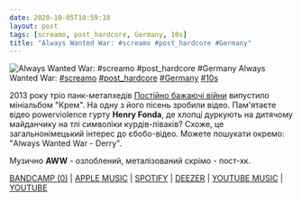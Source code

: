```yaml
---
date: 2020-10-05T10:59:18
layout: post
tags: [screamo, post_hardcore, Germany, 10s]
title: "Always Wanted War: #screamo #post_hardcore #Germany"
---
```

![Always Wanted War: #screamo #post_hardcore #Germany](/assets/photos/photo_1063@05-10-2020_10-59-18.jpg)
Always Wanted War: [#screamo](/tags/#screamo) [#post_hardcore](/tags/#post_hardcore) [#Germany](/tags/#Germany) [#10s](/tags/#10s)

2013 року тріо панк-металхедів [Постійно бажаючі війни](https://t.me/vast_space_unexplored/3611) випустило мініальбом &quot;Крем&quot;. На одну з його пісень зробили відео. Пам&#39;ятаєте відео powerviolence гурту **Henry Fonda**, де хлопці дуркують на дитячому майданчику на тлі символіки курдів-ліваків? Схоже, це загальнонімецький інтерес до єбобо-відео. Можете пошукати окремо: &quot;Always Wanted War - Derry&quot;.

Музично **AWW** - озлоблений, металізований скрімо - пост-хк.

[BANDCAMP (0)](https://alwayswantedwar.bandcamp.com/album/c-r-e-a-m) | [APPLE MUSIC](https://music.apple.com/us/album/c-r-e-a-m/751682796) | [SPOTIFY](https://open.spotify.com/album/6tOyei3HDs26YdDtJYO6eS?autoplay=true) | [DEEZER](https://deezer.page.link/cN1zLuKenX7f9LE47) | [YOUTUBE MUSIC](https://music.youtube.com/playlist?list=OLAK5uy_lXU_cp_5WJrvOfIxHeKOP2qntIxs7AmAY) | [YOUTUBE](https://www.youtube.com/playlist?list=OLAK5uy_lPoeU5AFaufXv8IGUjmbxXu1bm-U0IutU)